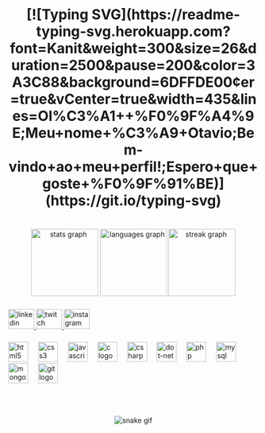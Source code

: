 <h1 align="center">
[![Typing SVG](https://readme-typing-svg.herokuapp.com?font=Kanit&weight=300&size=26&duration=2500&pause=200&color=3A3C88&background=6DFFDE00&center=true&vCenter=true&width=435&lines=Ol%C3%A1++%F0%9F%A4%9E;Meu+nome+%C3%A9+Otavio;Bem-vindo+ao+meu+perfil!;Espero+que+goste+%F0%9F%91%BE)](https://git.io/typing-svg)
</h1>

###

<br clear="both">

<div align="center">
  <img src="https://github-readme-stats.vercel.app/api?username=TavossX&hide_title=false&hide_rank=false&show_icons=true&include_all_commits=true&count_private=false&disable_animations=false&theme=midnight-purple&locale=pt-br&hide_border=true&order=1" height="135" alt="stats graph"  />
  <img src="https://github-readme-stats.vercel.app/api/top-langs?username=TavossX&locale=pt-br&hide_title=false&layout=compact&card_width=320&langs_count=5&theme=midnight-purple&hide_border=true&order=2" height="135" alt="languages graph"  />
  <img src="https://streak-stats.demolab.com?user=TavossX&locale=pt-br&mode=daily&theme=midnight-purple&hide_border=true&border_radius=5&date_format=j/n%5B/Y%5D&order=3" height="135" alt="streak graph"  />

###

<div align="left">
  <a href="https://www.linkedin.com/in/otavio-martins-ficho-a0b154278/" target="_blank">
    <img src="https://raw.githubusercontent.com/maurodesouza/profile-readme-generator/master/src/assets/icons/social/linkedin/default.svg" width="52" height="40" alt="linkedin logo"  />
  </a>
  <a href="https://www.twitch.tv/tavossx" target="_blank">
    <img src="https://raw.githubusercontent.com/maurodesouza/profile-readme-generator/master/src/assets/icons/social/twitch/default.svg" width="52" height="40" alt="twitch logo"  />
  </a>
  <a href="https://www.instagram.com/tavossx/" target="_blank">
    <img src="https://raw.githubusercontent.com/maurodesouza/profile-readme-generator/master/src/assets/icons/social/instagram/default.svg" width="52" height="40" alt="instagram logo"  />
  </a>
</div>

###

<div align="left">
  <img src="https://cdn.jsdelivr.net/gh/devicons/devicon/icons/html5/html5-original.svg" height="40" alt="html5 logo"  />
  <img width="12" />
  <img src="https://cdn.jsdelivr.net/gh/devicons/devicon/icons/css3/css3-original.svg" height="40" alt="css3 logo"  />
  <img width="12" />
  <img src="https://cdn.jsdelivr.net/gh/devicons/devicon/icons/javascript/javascript-original.svg" height="40" alt="javascript logo"  />
  <img width="12" />
  <img src="https://cdn.jsdelivr.net/gh/devicons/devicon/icons/c/c-original.svg" height="40" alt="c logo"  />
  <img width="12" />
  <img src="https://cdn.jsdelivr.net/gh/devicons/devicon/icons/csharp/csharp-original.svg" height="40" alt="csharp logo"  />
  <img width="12" />
  <img src="https://cdn.jsdelivr.net/gh/devicons/devicon/icons/dot-net/dot-net-original.svg" height="40" alt="dot-net logo"  />
  <img width="12" />
  <img src="https://cdn.jsdelivr.net/gh/devicons/devicon/icons/php/php-original.svg" height="40" alt="php logo"  />
  <img width="12" />
  <img src="https://cdn.jsdelivr.net/gh/devicons/devicon/icons/mysql/mysql-original.svg" height="40" alt="mysql logo"  />
  <img width="12" />
  <img src="https://cdn.jsdelivr.net/gh/devicons/devicon/icons/mongodb/mongodb-original.svg" height="40" alt="mongodb logo"  />
  <img width="12" />
  <img src="https://cdn.jsdelivr.net/gh/devicons/devicon/icons/git/git-original.svg" height="40" alt="git logo"  />
</div>

###

<br clear="both">



###

![snake gif](https://github.com/TavossX/TavossX/blob/output/github-contribution-grid-snake-dark.svg)

###
